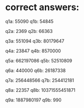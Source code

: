 # correct answers:
q1a: 55090
q1b: 54845

q2a: 2369
q2b: 66363

q3a: 551094
q3b: 80179647

q4a: 23847
q4b: 8570000

q5a: 662197086
q5b: 52510809

q6a: 440000
q6b: 26187338

q7a: 256448566
q7b: 254412181

q8a: 22357
q8b: 10371555451871

q9a: 1887980197
q9b: 990
